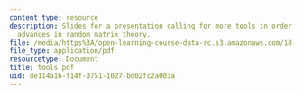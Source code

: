 ```yaml
---
content_type: resource
description: Slides for a presentation calling for more tools in order to further
  advances in random matrix theory.
file: /media/https%3A/open-learning-course-data-rc.s3.amazonaws.com/18-338j-infinite-random-matrix-theory-fall-2004/de114a16f14f07511027bd02fc2a003a_tools.pdf
file_type: application/pdf
resourcetype: Document
title: tools.pdf
uid: de114a16-f14f-0751-1027-bd02fc2a003a
---
```

